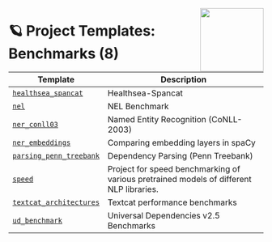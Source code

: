 <a href="https://explosion.ai"><img src="https://explosion.ai/assets/img/logo.svg" width="125" height="125" align="right" /></a>

# 🪐 Project Templates: Benchmarks (8)

| Template | Description |
| --- | --- |
| [`healthsea_spancat`](healthsea_spancat) | Healthsea-Spancat |
| [`nel`](nel) | NEL Benchmark |
| [`ner_conll03`](ner_conll03) | Named Entity Recognition (CoNLL-2003) |
| [`ner_embeddings`](ner_embeddings) | Comparing embedding layers in spaCy |
| [`parsing_penn_treebank`](parsing_penn_treebank) | Dependency Parsing (Penn Treebank) |
| [`speed`](speed) | Project for speed benchmarking of various pretrained models of different NLP libraries. |
| [`textcat_architectures`](textcat_architectures) | Textcat performance benchmarks |
| [`ud_benchmark`](ud_benchmark) | Universal Dependencies v2.5 Benchmarks |
